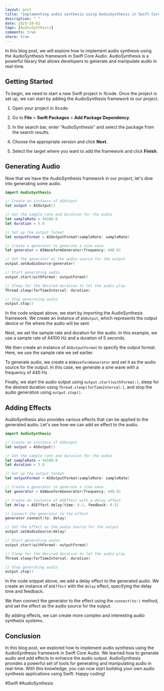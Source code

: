 ```yaml
---
layout: post
title: "Implementing audio synthesis using AudioSynthesis in Swift Core Audio"
description: " "
date: 2023-10-02
tags: [AudioSynthesis]
comments: true
share: true
---
```


In this blog post, we will explore how to implement audio synthesis using the AudioSynthesis framework in Swift Core Audio. AudioSynthesis is a powerful library that allows developers to generate and manipulate audio in real-time.

## Getting Started

To begin, we need to start a new Swift project in Xcode. Once the project is set up, we can start by adding the AudioSynthesis framework to our project.

1. Open your project in Xcode.

2. Go to **File** > **Swift Packages** > **Add Package Dependency**.

3. In the search bar, enter "AudioSynthesis" and select the package from the search results.

4. Choose the appropriate version and click **Next**.

5. Select the target where you want to add the framework and click **Finish**.

## Generating Audio

Now that we have the AudioSynthesis framework in our project, let's dive into generating some audio.

```swift
import AudioSynthesis

// Create an instance of ASOutput
let output = ASOutput()

// Set the sample rate and duration for the audio
let sampleRate = 44100.0
let duration = 5.0

// Set up the output format
let outputFormat = ASOutputFormat(sampleRate: sampleRate)

// Create a generator to generate a sine wave
let generator = ASWaveformGenerator(frequency: 440.0)

// Set the generator as the audio source for the output
output.setAudioSource(generator)

// Start generating audio
output.start(withFormat: outputFormat)

// Sleep for the desired duration to let the audio play
Thread.sleep(forTimeInterval: duration)

// Stop generating audio
output.stop()
```

In the code snippet above, we start by importing the AudioSynthesis framework. We create an instance of `ASOutput`, which represents the output device or file where the audio will be sent.

Next, we set the sample rate and duration for the audio. In this example, we use a sample rate of 44100 Hz and a duration of 5 seconds.

We then create an instance of `ASOutputFormat` to specify the output format. Here, we use the sample rate we set earlier.

To generate audio, we create a `ASWaveformGenerator` and set it as the audio source for the output. In this case, we generate a sine wave with a frequency of 440 Hz.

Finally, we start the audio output using `output.start(withFormat:)`, sleep for the desired duration using `Thread.sleep(forTimeInterval:)`, and stop the audio generation using `output.stop()`.

## Adding Effects

AudioSynthesis also provides various effects that can be applied to the generated audio. Let's see how we can add an effect to the audio.

```swift
import AudioSynthesis

// Create an instance of ASOutput
let output = ASOutput()

// Set the sample rate and duration for the audio
let sampleRate = 44100.0
let duration = 5.0

// Set up the output format
let outputFormat = ASOutputFormat(sampleRate: sampleRate)

// Create a generator to generate a sine wave
let generator = ASWaveformGenerator(frequency: 440.0)

// Create an instance of ASEffect with a delay effect
let delay = ASEffect.delay(time: 0.1, feedback: 0.5)

// Connect the generator to the effect
generator.connect(to: delay)

// Set the effect as the audio source for the output
output.setAudioSource(delay)

// Start generating audio
output.start(withFormat: outputFormat)

// Sleep for the desired duration to let the audio play
Thread.sleep(forTimeInterval: duration)

// Stop generating audio
output.stop()
```

In the code snippet above, we add a delay effect to the generated audio. We create an instance of `ASEffect` with the `delay` effect, specifying the delay time and feedback.

We then connect the generator to the effect using the `connect(to:)` method, and set the effect as the audio source for the output.

By adding effects, we can create more complex and interesting audio synthesis systems.

## Conclusion

In this blog post, we explored how to implement audio synthesis using the AudioSynthesis framework in Swift Core Audio. We learned how to generate audio and add effects to enhance the audio output. AudioSynthesis provides a powerful set of tools for generating and manipulating audio in real-time. With this knowledge, you can now start building your own audio synthesis applications using Swift. Happy coding!

\#Swift #AudioSynthesis